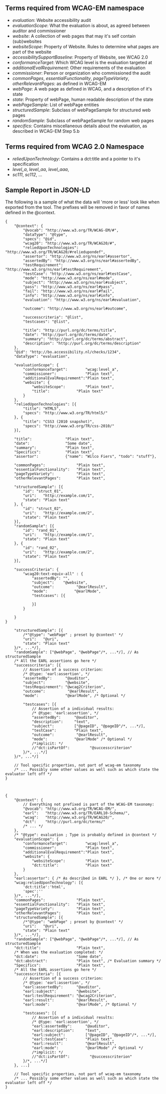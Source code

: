 ## Terms required from WCAG-EM namespace

- *evaluation*: Website accessibility audit
- *evaluationScope*: What the evaluation is about, as agreed between auditor and commissioner
- *website*: A collection of web pages that may it's self contain (sub)websites
- *websiteScope*: Property of Website. Rules to determine what pages are part of the website
- *accessibilitySupportBaseline*: Property of Website, see WCAG 2.0
- *conformanceTarget*: Which WCAG level is the evaluation targeted at
- *additionalEvalRequirement*: Other requirements of the evaluation
- *commissioner*: Person or organization who commissioned the audit
- *commonPages*, *essentialFunctionality*, *pageTypeVariety*, *otherRelevantPages*: as defined in WCAG-EM
- *webPage*: A web page as defined in WCAG, and a description of it's state
- *state*: Property of webPage, human readable description of the state
- *webPageSample*: List of webPage entities
- *structuredSample*: Subclass of webPageSample for structured web pages
- *randomSample*: Subclass of webPageSample for random web pages
- *specifics*: Contains miscellaneous details about the evaluation, as described in WCAG-EM Step 5.b
 
## Terms required from WCAG 2.0 Namespace

- *reliedUponTechnology*: Contains a dct:title and a pointer to it's specification
- *level_a*, *level_aa*, *level_aaa*, 
- *sc111*, *sc112*, ...


## Sample Report in JSON-LD
The following is a sample of what the data will 'more or less' look like when exported from the tool. The prefixes will be removed in favor of names defined in the @context.

    {
        "@context": {
            "@vocab": "http://www.w3.org/TR/WCAG-EM/#",
            "dataType": "@type",
            "specs": "@id",
            "wcag20": "http://www.w3.org/TR/WCAG20/#",
            "reliedUponTechnologies": "http://www.w3.org/TR/WCAG20/#reliedupondef",
            "assertor": "http://www.w3.org/ns/earl#assertor",
            "assertedBy": "http://www.w3.org/ns/earl#assertedBy",
            "testRequirement": "http://www.w3.org/ns/earl#testRequirement",
            "testCase": "http://www.w3.org/ns/earl#testCase",
            "mode": "http://www.w3.org/ns/earl#mode",
            "subject": "http://www.w3.org/ns/earl#subject",
            "pass": "http://www.w3.org/ns/earl#pass",
            "fail": "http://www.w3.org/ns/earl#fail",
            "info": "http://www.w3.org/ns/earl#info",
            "evaluation": "http://www.w3.org/ns/earl#evaluation",

            "outcome": "http://www.w3.org/ns/earl#outcome",

            "successcriteria": "@list",
            "testcases": "@list",

            "title": "http://purl.org/dc/terms/title",
            "date": "http://purl.org/dc/terms/date",
            "summary": "http://purl.org/dc/terms/abstract",
            "description": "http://purl.org/dc/terms/description"
        },
        "@id": "http://bo.accessibility.nl/checks/1234",
        "dataType": "evaluation",

        "evaluationScope": {
            "conformanceTarget":        "wcag:level_a",
            "commissioner":             "Plain text",
            "additionalEvalRequirement":"Plain text",
            "website": {
                "websiteScope":         "Plain text",
                "title":            "Plain text"
            }
        },
        "reliedUponTechnologies": [{
            "title": "HTML5",
            "specs": "http://www.w3.org/TR/html5/"
        }, {
            "title": "CSS3 (2010 snapshot)",
            "specs": "http://www.w3.org/TR/css-2010/"
        }],

        "title":               "Plain text",
        "date":                "Some date",
        "summary":             "Plain text",
        "Specifics":           "Plain text",
        "assertor":            {"name": "Wilco Fiers", "todo": "stuff"},

        "commonPages":              "Plain text",
        "essentialFunctionality":   "Plain text",
        "pageTypeVariety":          "Plain text",
        "otherRelevantPages":       "Plain text",

        "structuredSample": [{
            "id": "struct_01",
            "uri":   "http://example.com/1",    
            "state": "Plain text"
        }, {
            "id": "struct_02",
            "uri":   "http://example.com/2",    
            "state": "Plain text"
        }],
        "randomSample": [{
            "id": "rand_01",
            "uri":   "http://example.com/1",    
            "state": "Plain text"
        }, {
            "id": "rand_02",
            "uri":   "http://example.com/2",    
            "state": "Plain text"
        }],

        "successCriteria": {
            "wcag20:text-equiv-all" : {
                "assertedBy": "",
                "subject":    "@website",
                "outcome":          "@earlResult",
                "mode":            "@earlMode",
                "testcases": [{

                }]
            }

        }
    }

        "structuredSample": [{
            /*"@type": "webPage" ; preset by @context' */
            "uri":   "@uri",    
            "state": "Plain text"
        }/*, ...*/],
        "randomSample": ["@webPage", "@webPage"/*, ...*/], // As structuredSample
        /* All the EARL assertions go here */
        "successcriteria": [{
            // Assertion of a success criterion: 
            /* @type: 'earl:assertion', */
            "assertedBy":      "@auditor",
            "subject":         "@website",
            "testRequirement": "@wcag2Criterion",
            "outcome":          "@earlResult",
            "mode":            "@earlMode", /* Optional */
            
            "testcases": [{
                // Assertion of a individual results: 
                /* @type: 'earl:assertion', */
                "assertedBy":      "@auditor",
                "description":     "text",
                "subject":         ["@pageID", "@pageID"/*, ...*/],
                "testCase":        "Plain text",
                "outcome":          "@earlResult",
                "mode":            "@earlMode" /* Optional */
                /*implicit: */
                //"dct:isPartOf":         "@successcriterion"
            }/*, ...*/]
        }/*, ...*/]

        // Tool specific properties, not part of wcag-em taxonomy
        /* ... Possibly some other values as well such as which state the evaluator left off */
    }



    {
        "@context": {
            // Everything not prefixed is part of the WCAG-EM taxonomy: 
            "@vocab": "http://www.w3.org/TR/WCAG-EM/",
            "earl":   "http://www.w3.org/TR/EARL10-Schema/",
            "wcag":   "http://www.w3.org/TR/WCAG20/",
            "dct":    "http://purl.org/dc/terms/"
            /* ... */
        },
        /* "@type": evaluation ; Type is probably defined in @context */
        "evaluationScope": {
            "conformanceTarget":        "wcag:level_a",
            "commissioner":             "Plain text",
            "additionalEvalRequirement":"Plain text",
            "website": {
                "websiteScope":         "Plain text",
                "dct:title":            "Plain text"
            }
        },
        "earl:assertor": { /* As described in EARL */ }, /* One or more */
        "wcag:reliedUponTechnology": [{
            'dct:title':'html',
            'spec':''
        }/*, ...*/],
        "commonPages":              "Plain text",
        "essentialFunctionality":   "Plain text",
        "pageTypeVariety":          "Plain text",
        "otherRelevantPages":       "Plain text",
        "structuredSample": [{
            /*"@type": "webPage" ; preset by @context' */
            "uri":   "@uri",
            "state": "Plain text"
        }/*, ...*/],
        "randomSample": ["@webPage", "@webPage"/*, ...*/], // As structuredSample
        "dct:title":                "Plain text",
        /* When was the evaluation completed: */
        "dct:date":                 "Some date",
        "dct:abstract":             "Plain text", /* Evaluation summary */
        "Specifics":                "Plain text",
        /* All the EARL assertions go here */
        "successcriteria": [{
            // Assertion of a success criterion: 
            /* @type: 'earl:assertion', */
            "earl:assertedBy":      "@auditor",
            "earl:subject":         "@website",
            "earl:testRequirement": "@wcag2Criterion",
            "earl:result":          "@earlResult",
            "earl:mode":            "@earlMode", /* Optional */

            "testcases": [{
                // Assertion of a individual results: 
                /* @type: 'earl:assertion', */
                "earl:assertedBy":      "@auditor",
                "earl:description":     "text",
                "earl:subject":         ["@pageID", "@pageID"/*, ...*/],
                "earl:testCase":        "Plain text",
                "earl:result":          "@earlResult",
                "earl:mode":            "@earlMode" /* Optional */
                /*implicit: */
                //"dct:isPartOf":         "@successcriterion"
            }/*, ...*/]
        }, ...]

        // Tool specific properties, not part of wcag-em taxonomy
        /* ... Possibly some other values as well such as which state the evaluator left off */
    }

